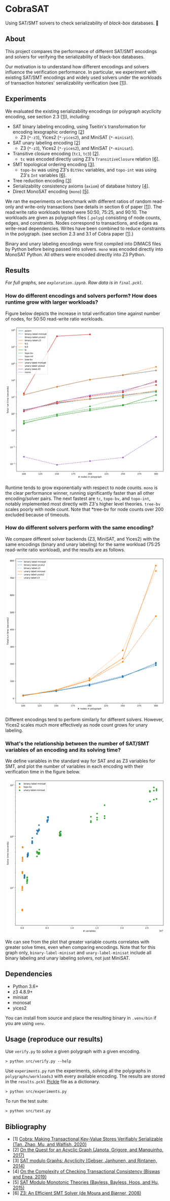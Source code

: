 # CobraSAT

Using SAT/SMT solvers to check serializability of _black-box_ databases. 🐍

## About

This project compares the performance of different SAT/SMT encodings
and solvers for verifying the serializability of black-box databases.

Our motivation is to understand how different encodings and solvers influence the verification performance.
In particular,
we experiment with existing SAT/SMT encodings and widely used solvers
under the workloads of transaction histories' serializability verification (see [[1]](#cobra)).

## Experiments

We evaluated the existing serializability encodings (or polygraph acyclicity encoding, see section 2.3 [[1]](#cobra)), including: 
- SAT binary labeling encoding, using Tseitin's transformation for encoding lexographic ordering [[2]](#cite2)
  - Z3 (`*-z3`), Yices2 (`*-yices2`), and MiniSAT (`*-minisat`).
- SAT unary labeling encoding [[2]](#cite2)
  - Z3 (`*-z3`), Yices2 (`*-yices2`), and MiniSAT (`*-minisat`).
- Transitive closure encoding (`tc1`, `tc3`) [[2]](#cite2). 
  - `tc` was encoded directly using Z3's `TransitiveClosure` relation [[6]](#z3).
- SMT topological ordering encoding [[3]](#cite3).
  - `topo-bv` was using Z3's `BitVec` variables, and `topo-int` was using Z3's `Int` variables [[6]](#z3).
- Tree reduction encoding [[3]](#cite3)
- Serializability consistency axioms (`axiom`) of database history [[4]](#cite4).
- Direct MonoSAT encoding (`mono`) [[5]](#monosat).

We ran the experiments on benchmark with different ratios of random read-only and write-only transactions (see details in section 6 of paper [[1]](#cobra)). The read:write ratio workloads tested were 50:50, 75:25, and 90:10. The workloads are given as polygraph files (`.polyg`) consisting of node counts, edges, and constraints. Nodes correspond to transactions, and edges as write-read dependencies. Writes have been combined to reduce constraints in the polygraph. (see section 2.3 and 3.1 of Cobra paper [[1]](#cobra).)

Binary and unary labeling encodings were first compiled into DIMACS files by Python before being passed into solvers. `mono` was encoded directly into MonoSAT Python. All others were encoded directly into Z3 Python.

## Results

*For full graphs, see `exploration.ipynb`. Raw data is in `final.pckl`.*

### How do different encodings and solvers perform? How does runtime grow with larger workloads?


<!---
####  Plot of log of total runtime against number of nodes for 50:50 read-write ratio polygraphs
-->

Figure below depicts the increase in total verification time against number of nodes, for 50:50 read-write ratio workloads.

![Plot of runtime against number of nodes for 50:50 read-write ratio polygraphs](images/runtime-against-nodes.png)


Runtime tends to grow exponentially with respect to node counts. `mono` is the clear performance winner, running significantly faster than all other encoding/solver pairs. The next fastest are `tc`, `topo-bv`, and `topo-int`, notably implemented most directly with Z3's higher level theories. `tree-bv` scales poorly with node count.
Note that \*tree-bv for node counts over 200 excluded because of timeouts.

### How do different solvers perform with the same encoding?


<!--
#### Plot of runtime against number of nodes for 75:25 read-write ratio polygraphs, comparing solver backends
-->

We compare different solver backends (Z3, MiniSAT, and Yices2) with the same encodings (binary and unary labeling) for the same workload (75:25 read-write ratio workload), and the results are as follows.


![Plot of runtime against number of nodes for 75:25 read-write ratio polygraphs, comparing solver backends](images/backend-comparison.png)

Different encodings tend to perform similarly for different solvers. However, Yices2 scales much more effectively as node count grows for unary labeling.

### What's the relationship between the number of SAT/SMT variables of an encoding and its solving time? 

We define variables in the standard way for SAT and as Z3 variables for SMT,
and plot the number of variables in each encoding with their verification time in the figure below.

<!--
#### Plot of log solve time against number of SAT variables for all polygraphs
-->


![Plot of solve time against number of variables for all polygraphs](images/solve-time-against-variables.png)

We can see from the plot that greater variable counts correlates with greater solve times, even when comparing encodings.
Note that for this graph only, `binary-label-minisat` and `unary-label-minisat` include all binary labeling and unary labeling solvers, not just MiniSAT.


## Dependencies

- Python 3.6+
- z3 4.8.9+
- minisat
- monosat
- yices2

You can install from source and place the resulting binary in `.venv/bin` if you are using `venv`.

## Usage (reproduce our results)

Use `verify.py` to solve a given polygraph with a given encoding.

```
> python src/verify.py --help
```

Use `experiments.py` run the experiments, solving all the polygraphs in `polygraphs/workloads3` with every available encoding. The results are stored in the `results.pckl` [Pickle](https://docs.python.org/3/library/pickle.html) file as a dictionary.
```
> python src/experiments.py
```

To run the test suite:
```
> python src/test.py
```


## Bibliography

- <a name='cobra'></a>[1] [Cobra: Making Transactional Key-Value Stores Verifiably Serializable (Tan, Zhao, Mu, and Walfish, 2020)](http://naizhengtan.github.io/doc/papers/cobra20tan.pdf)
- <a name='cite2'></a>[2] [On the Quest for an Acyclic Graph (Janota, Grigore, and Manquinho, 2017)](https://arxiv.org/abs/1708.01745)
- <a name='cite3'></a>[3] [SAT modulo Graphs: Acyclicity (Gebser, Janhunen, and Rintanen, 2014)](https://link.springer.com/chapter/10.1007/978-3-319-11558-0_10)
- <a name='cite4'></a>[4] [On the Complexity of Checking Transactional Consistency (Biswas and Enea, 2019)](https://arxiv.org/abs/1908.0450)
- <a name='monosat'></a>[5] [SAT Modulo Monotonic Theories (Bayless, Bayless, Hoos, and Hu, 2015)](http://www.cs.ubc.ca/labs/isd/Projects/monosat/smmt.pdf)
- <a name='z3'></a>[6] [Z3: An Efficient SMT Solver (de Moura and Bjørner, 2008)](https://link.springer.com/content/pdf/10.1007%2F978-3-540-78800-3_24.pdf)


